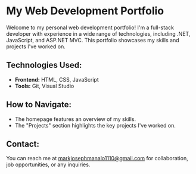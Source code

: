# My Web Development Portfolio
Welcome to my personal web development portfolio! I'm a full-stack developer with experience in a wide range of technologies, including .NET, JavaScript, and ASP.NET MVC. This portfolio showcases my skills and projects I've worked on.

## Technologies Used:
- **Frontend:** HTML, CSS, JavaScript
- **Tools:** Git, Visual Studio

## How to Navigate:
- The homepage features an overview of my skills.
- The "Projects" section highlights the key projects I've worked on.

## Contact:
You can reach me at [markjosephmanalo1110@gmail.com](mailto:markjosephmanalo1110@gmail.com) for collaboration, job opportunities, or any inquiries.

